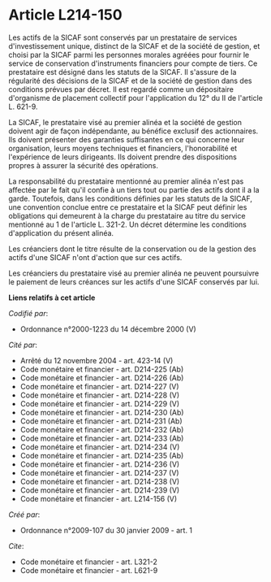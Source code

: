 # Article L214-150

Les actifs de la SICAF sont conservés par un prestataire de services d'investissement unique, distinct de la SICAF et de la
société de gestion, et choisi par la SICAF parmi les personnes morales agréées pour fournir le service de conservation
d'instruments financiers pour compte de tiers. Ce prestataire est désigné dans les statuts de la SICAF. Il s'assure de la
régularité des décisions de la SICAF et de la société de gestion dans des conditions prévues par décret. Il est regardé comme
un dépositaire d'organisme de placement collectif pour l'application du 12° du II de l'article L. 621-9. 

La SICAF, le prestataire visé au premier alinéa et la société de gestion doivent agir de façon indépendante, au bénéfice
exclusif des actionnaires. Ils doivent présenter des garanties suffisantes en ce qui concerne leur organisation, leurs moyens
techniques et financiers, l'honorabilité et l'expérience de leurs dirigeants. Ils doivent prendre des dispositions propres à
assurer la sécurité des opérations. 

La responsabilité du prestataire mentionné au premier alinéa n'est pas affectée par le fait qu'il confie à un tiers tout ou
partie des actifs dont il a la garde. Toutefois, dans les conditions définies par les statuts de la SICAF, une convention
conclue entre ce prestataire et la SICAF peut définir les obligations qui demeurent à la charge du prestataire au titre du
service mentionné au 1 de l'article L. 321-2. Un décret détermine les conditions d'application du présent alinéa. 

Les créanciers dont le titre résulte de la conservation ou de la gestion des actifs d'une SICAF n'ont d'action que sur ces
actifs. 

Les créanciers du prestataire visé au premier alinéa ne peuvent poursuivre le paiement de leurs créances sur les actifs d'une
SICAF conservés par lui.

**Liens relatifs à cet article**

_Codifié par_:

  - Ordonnance n°2000-1223 du 14 décembre 2000 (V)

_Cité par_:

  - Arrêté du 12 novembre 2004 - art. 423-14 (V)
  - Code monétaire et financier - art. D214-225 (Ab)
  - Code monétaire et financier - art. D214-226 (Ab)
  - Code monétaire et financier - art. D214-227 (V)
  - Code monétaire et financier - art. D214-228 (V)
  - Code monétaire et financier - art. D214-229 (V)
  - Code monétaire et financier - art. D214-230 (Ab)
  - Code monétaire et financier - art. D214-231 (Ab)
  - Code monétaire et financier - art. D214-232 (Ab)
  - Code monétaire et financier - art. D214-233 (Ab)
  - Code monétaire et financier - art. D214-234 (V)
  - Code monétaire et financier - art. D214-235 (Ab)
  - Code monétaire et financier - art. D214-236 (V)
  - Code monétaire et financier - art. D214-237 (V)
  - Code monétaire et financier - art. D214-238 (V)
  - Code monétaire et financier - art. D214-239 (V)
  - Code monétaire et financier - art. L214-156 (V)

_Créé par_:

  - Ordonnance n°2009-107 du 30 janvier 2009 - art. 1

_Cite_:

  - Code monétaire et financier - art. L321-2
  - Code monétaire et financier - art. L621-9
